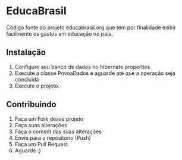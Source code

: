 EducaBrasil
===========

Código fonte do projeto educabrasil.org que tem por finalidade exibir facilmente os gastos em educação no país.

Instalação
----------

1. Configure seu banco de dados no hibernate.properties
2. Execute a classe PovoaDados e aguarde até que a operação seja concluida
3. Execute o projeto.

Contribuindo
------------

1. Faça um Fork desse projeto
2. Faça suas alterações
3. Faça o commit das suas alterações
4. Envie para o repósitorio (Push)
5. Faça um Pull Request
6. Aguarde :)


